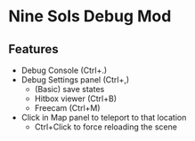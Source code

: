 # Nine Sols Debug Mod

## Features
- Debug Console (Ctrl+.)
- Debug Settings panel (Ctrl+,)
  - (Basic) save states
  - Hitbox viewer (Ctrl+B)
  - Freecam (Ctrl+M)
- Click in Map panel to teleport to that location
  - Ctrl+Click to force reloading the scene
